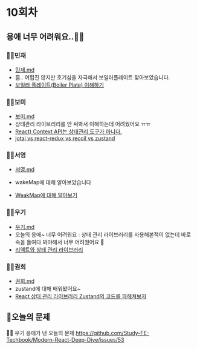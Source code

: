 # 10회차

## 응애 너무 어려워요..👶🏻

### 👶🏻민재

- [민재.md](./민재/민재.md)
- 흠.. 어렵진 않지만 호기심을 자극해서 보일러플레이트 찾아보았습니다.
- [보일러 플레이트(Boiler Plate) 이해하기](https://coding-grandpa.tistory.com/2)

### 👶🏻보미

- [보미.md](./보미/보미.md)
- 상태관리 라이브러리를 안 써봐서 이해하는데 어려웠어요 ㅠㅠ
- [React) Context API는 상태관리 도구가 아니다.](https://velog.io/@2ast/Context-API)
- [jotai vs react-redux vs recoil vs zustand](https://npmtrends.com/jotai-vs-react-redux-vs-recoil-vs-zustand)

### 👶🏻서영

- [서영.md](./서영/서영.md)

- wakeMap에 대해 알아보았습니다
- [WeakMap에 대해 알아보기](https://jgjgill-blog.netlify.app/post/learn-about-weakmap/)

### 👶🏻우기

- [우기.md](./우기/우기.md)
- 오늘의 응애~ 너무 어려워요 : 상태 관리 라이브러리를 사용해본적이 없는데 바로 속을 들여다 봐야해서 너무 어려웠어요 👶
- [리액트와 상태 관리 라이브러리](https://velog.io/@jutrong/리액트와-상태-관리-라이브러리)

### 👶🏻권희

- [권희.md](./권희/권희.md)
- zustand에 대해 배워봤어요~
- [React 상태 관리 라이브러리 Zustand의 코드를 파헤쳐보자](https://ui.toast.com/weekly-pick/ko_20210812)

## 📍오늘의 문제

👶🏻 우기 응애가 낸 오늘의 문제
https://github.com/Study-FE-Techbook/Modern-React-Deep-Dive/issues/53
